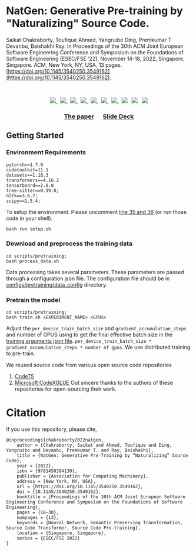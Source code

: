 # NatGen: Generative Pre-training by "Naturalizing" Source Code.
Saikat Chakraborty, Toufique Ahmed, Yangruibo Ding, Premkumar T Devanbu, Baishakhi Ray. In Proceedings of the 30th ACM Joint European Software Engineering Conference and Symposium on the Foundations of Software Engineering (ESEC/FSE ’22), November 14-18, 2022, Singapore, Singapore. ACM, New York, NY, USA, 13 pages. [https://doi.org/10.1145/3540250.3549162](https://doi.org/10.1145/3540250.3549162).

<br/>

<p align="center">
  <a href="https://github.com/saikat107/NatGen/issues-raw">
    <img src="https://img.shields.io/github/issues-raw/saikat107/NatGen"/> 
  </a>
  &nbsp;
  <a href="https://github.com/saikat107/NatGen/issues-closed-raw">
    <img src="https://img.shields.io/github/issues-closed-raw/saikat107/NatGen" /> 
  </a>
  &nbsp;
  <a href="https://github.com/saikat107/NatGen/issues-pr-raw">
    <img src="https://img.shields.io/github/issues-pr-raw/saikat107/NatGen"/> 
  </a>
  &nbsp;
  <a href="https://github.com/saikat107/NatGen/issues-pr-closed-raw">
    <img src="https://img.shields.io/github/issues-pr-closed-raw/saikat107/NatGen"/> 
  </a>
  &nbsp;
  <a href="https://github.com/saikat107/NatGen/network/members">
    <img src="https://img.shields.io/github/forks/saikat107/NatGen"/> 
  </a>  
  &nbsp;
  <a href="https://github.com/saikat107/NatGen/stargazers">
    <img src="https://img.shields.io/github/stars/saikat107/NatGen"/> 
  </a>
  &nbsp;
  <a href="https://github.com/saikat107/NatGen/LICENSE">
    <img src="https://img.shields.io/github/license/saikat107/NatGen"/> 
  </a> 
  &nbsp;
  <img src="https://img.shields.io/github/languages/count/saikat107/NatGen"/>
  &nbsp;
  <img src="https://img.shields.io/github/languages/top/saikat107/NatGen"/>
  &nbsp;
  <img src="https://img.shields.io/github/last-commit/saikat107/NatGen"/>
</p>

### <p align="center">[The paper](https://dl.acm.org/doi/abs/10.1145/3540250.3549162) &emsp; [Slide Deck](https://docs.google.com/presentation/d/1T6kjiohAAR1YvcNvTASR94HptA3xHGCl/edit?usp=sharing&ouid=111755026725574085503&rtpof=true&sd=true)</p>

## Getting Started

### Environment Requirements
```
pytorch==1.7.0 
cudatoolkit=11.1
datasets==1.18.3
transformers==4.16.2
tensorboard==2.8.0
tree-sitter==0.19.0;
nltk==3.6.7;
scipy==1.5.4;
```

To setup the environment. Please uncomment [line 35 and 36](setup.sh#L35-36) (or run those code in your shell).
```
bash run setup.sh
```

### Download and preprocess the training data
```
cd scripts/pretraining;
bash process_data.sh
```
Data processing takes several parameters. These parameters are passed through a configuration json file. The configuration file should be in [configs/pretraining/data_config](configs/pretraining/data_config) directory. 

### Pretrain the model 
```
cd scripts/pretraining;
bash train.sh <EXPERIMENT_NAME> <GPUS>
```
Adjust the `per_device_train_batch_size` and `gradient_accumulation_steps` and number of GPUS using to get the final effective batch size in the [training arguments json file](configs/pretraining/train_config/default_train_args.json). 
`per_device_train_batch_size * gradient_accumulation_steps * number of gpus`. We use distributed training to pre-train. 

We reused source code from various open source code repositories
1. [CodeT5](https://github.com/salesforce/CodeT5)
2. [Microsoft CodeXGLUE](https://github.com/microsoft/CodeXGLUE)
Out sincere thanks to the authors of these repositories for open-sourcing their work. 

# Citation
If you use  this repository, please cite,
```
@inproceedings{chakraborty2022natgen,
    author = {Chakraborty, Saikat and Ahmed, Toufique and Ding, Yangruibo and Devanbu, Premkumar T. and Ray, Baishakhi},
    title = {NatGen: Generative Pre-Training by “Naturalizing” Source Code},
    year = {2022},
    isbn = {9781450394130},
    publisher = {Association for Computing Machinery},
    address = {New York, NY, USA},
    url = {https://doi.org/10.1145/3540250.3549162},
    doi = {10.1145/3540250.3549162},
    booktitle = {Proceedings of the 30th ACM Joint European Software Engineering Conference and Symposium on the Foundations of Software Engineering},
    pages = {18–30},
    numpages = {13},
    keywords = {Neural Network, Semantic Preserving Transformation, Source Code Transformer, Source Code Pre-training},
    location = {Singapore, Singapore},
    series = {ESEC/FSE 2022}
}
```

